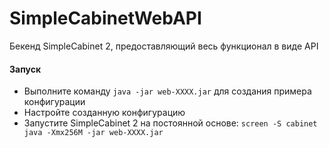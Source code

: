 # SimpleCabinetWebAPI
Бекенд SimpleCabinet 2, предоставляющий весь функционал в виде API
#### Запуск
- Выполните команду `java -jar web-XXXX.jar` для создания примера конфигурации
- Настройте созданную конфигурацию
- Запустите SimpleCabinet 2 на постоянной основе: `screen -S cabinet java -Xmx256M -jar web-XXXX.jar`
